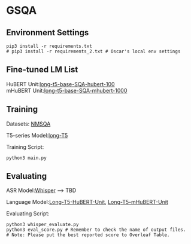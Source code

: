 # GSQA

## Environment Settings
```
pip3 install -r requirements.txt
# pip3 install -r requirements_2.txt # Oscar's local env settings
```


## Fine-tuned LM List
HuBERT Unit:[long-t5-base-SQA-hubert-100](https://huggingface.co/Oscarshih/long-t5-base-SQA)  
mHuBERT Unit:[long-t5-base-SQA-mhubert-1000](https://huggingface.co/voidful/long-t5-base-SQA-mhubert-1000)  


## Training
Datasets: [NMSQA](https://huggingface.co/datasets/voidful/NMSQA-CODE)

T5-series Model:[long-T5](https://huggingface.co/voidful/long-t5-encodec-tglobal-base/tree/main)

<!-- LLaMA Model:[LLaMA v2]() -->

Training Script:
```bash=
python3 main.py
```

## Evaluating
ASR Model:[Whisper]() --> TBD

Language Model:[Long-T5-HuBERT-Unit](https://huggingface.co/Oscarshih/long-t5-base-SQA), [Long-T5-mHuBERT-Unit](https://huggingface.co/voidful/long-t5-base-SQA-mhubert-1000)

Evaluating Script:
```
python3 whisper_evaluate.py 
python3 eval_score.py # Remember to check the name of output files.
# Note: Please put the best reported score to Overleaf Table.
```